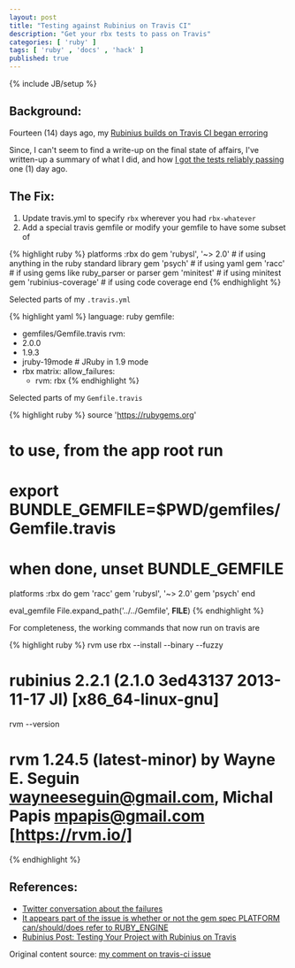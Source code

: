 ```yaml
---
layout: post
title: "Testing against Rubinius on Travis CI"
description: "Get your rbx tests to pass on Travis"
categories: [ 'ruby' ]
tags: [ 'ruby' , 'docs' , 'hack' ]
published: true
---
```

{% include JB/setup %}

## Background:

Fourteen (14) days ago, my [Rubinius builds on Travis CI began erroring](https://travis-ci.org/metricfu/metric_fu/jobs/14269663)

Since, I can't seem to find a write-up on the final state of affairs, I've written-up a summary of what I did,
and how [I got the tests reliably passing](https://travis-ci.org/metricfu/metric_fu/jobs/14902745) one (1) day ago.

## The Fix:

1. Update travis.yml to specify `rbx` wherever you had `rbx-whatever`
2. Add a special travis gemfile or modify your gemfile to have some subset of

{% highlight ruby %}
platforms :rbx do
  gem 'rubysl', '~> 2.0'   # if using anything in the ruby standard library
  gem 'psych'              # if using yaml
  gem 'racc'               # if using gems like ruby_parser or parser
  gem 'minitest'           # if using minitest
  gem 'rubinius-coverage'  # if using code coverage
end
{% endhighlight %}

Selected parts of my `.travis.yml`

{% highlight yaml %}
language: ruby
gemfile:
  - gemfiles/Gemfile.travis
rvm:
  - 2.0.0
  - 1.9.3
  - jruby-19mode # JRuby in 1.9 mode
  - rbx
matrix:
  allow_failures:
    - rvm: rbx
{% endhighlight %}

Selected parts of my `Gemfile.travis`

{% highlight ruby %}
source 'https://rubygems.org'

# to use, from the app root run
# export BUNDLE_GEMFILE=$PWD/gemfiles/Gemfile.travis
# when done, unset BUNDLE_GEMFILE

platforms :rbx do
  gem 'racc'
  gem 'rubysl', '~> 2.0'
  gem 'psych'
end

eval_gemfile File.expand_path('../../Gemfile', __FILE__)
{% endhighlight %}

For completeness, the working commands that now run on travis are

{% highlight ruby %}
rvm use rbx --install --binary --fuzzy
# rubinius 2.2.1 (2.1.0 3ed43137 2013-11-17 JI) [x86_64-linux-gnu]
rvm --version
# rvm 1.24.5 (latest-minor) by Wayne E. Seguin <wayneeseguin@gmail.com>, Michal Papis <mpapis@gmail.com> [https://rvm.io/]
{% endhighlight %}

## References:

- [Twitter conversation about the failures](https://twitter.com/judofyr/status/404994491998044160)
- [It appears part of the issue is whether or not the gem spec PLATFORM can/should/does refer to RUBY_ENGINE](https://github.com/rubygems/rubygems/issues/722)
- [Rubinius Post: Testing Your Project with Rubinius on Travis](http://rubini.us/2013/12/03/testing-with-rbx-on-travis/)

Original content source: [my comment on travis-ci issue](https://github.com/travis-ci/travis-ci/issues/1641#issuecomment-29773392)
